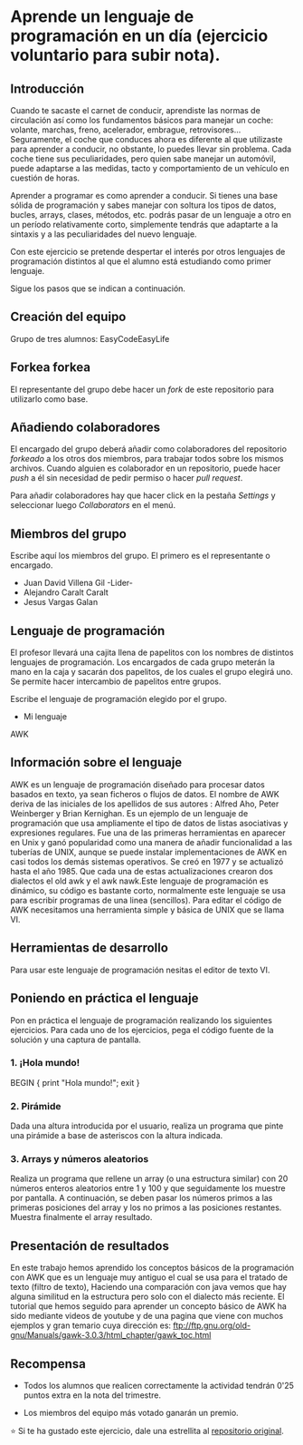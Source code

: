 # Aprende un lenguaje de programación en un día (ejercicio voluntario para subir nota).

## Introducción

Cuando te sacaste el carnet de conducir, aprendiste las normas de circulación así como los fundamentos básicos para manejar un coche: volante, marchas, freno, acelerador, embrague, retrovisores... Seguramente, el coche que conduces ahora es diferente al que utilizaste para aprender a conducir, no obstante, lo puedes llevar sin problema. Cada coche tiene sus peculiaridades, pero quien sabe manejar un automóvil, puede adaptarse a las medidas, tacto y comportamiento de un vehículo en cuestión de horas.

Aprender a programar es como aprender a conducir. Si tienes una base sólida de programación y sabes manejar con soltura los tipos de datos, bucles, arrays, clases, métodos, etc. podrás pasar de un lenguaje a otro en un período relativamente corto, simplemente tendrás que adaptarte a la sintaxis y a las peculiaridades del nuevo lenguaje.

Con este ejercicio se pretende despertar el interés por otros lenguajes de programación distintos al que el alumno está estudiando como primer lenguaje.

Sigue los pasos que se indican a continuación.

## Creación del equipo
Grupo de tres alumnos:
  EasyCodeEasyLife

## Forkea forkea

El representante del grupo debe hacer un *fork* de este repositorio para utilizarlo como base.

## Añadiendo colaboradores

El encargado del grupo deberá añadir como colaboradores del repositorio *forkeado* a los otros dos miembros, para trabajar todos sobre los mismos archivos. Cuando alguien es colaborador en un repositorio, puede hacer *push* a él sin necesidad de pedir permiso o hacer *pull request*.

Para añadir colaboradores hay que hacer click en la pestaña *Settings* y seleccionar luego *Collaborators* en el menú.

## Miembros del grupo

Escribe aquí los miembros del grupo. El primero es el representante o encargado.

* Juan David Villena Gil -Lider-
* Alejandro Caralt Caralt 
* Jesus Vargas Galan 

## Lenguaje de programación

El profesor llevará una cajita llena de papelitos con los nombres de distintos lenguajes de programación. Los encargados de cada grupo meterán la mano en la caja y sacarán dos papelitos, de los cuales el grupo elegirá uno. Se permite hacer intercambio de papelitos entre grupos.

Escribe el lenguaje de programación elegido por el grupo.

* Mi lenguaje

AWK

## Información sobre el lenguaje

AWK es un lenguaje de programación diseñado para procesar datos basados en texto, ya sean ficheros o flujos de datos. El nombre de AWK deriva de las iniciales de los apellidos de sus autores : Alfred Aho, Peter Weinberger y Brian Kernighan.
Es un ejemplo de un lenguaje de programación que usa ampliamente el tipo de datos de listas asociativas y expresiones regulares. Fue una de las primeras herramientas en aparecer en Unix y ganó popularidad como una manera de añadir funcionalidad a las tuberías de UNIX, aunque se puede instalar implementaciones de AWK en casi todos los demás sistemas operativos.
Se creó en 1977 y se actualizó hasta el año 1985. Que cada una de estas actualizaciones crearon dos dialectos el old awk y el awk nawk.Este lenguaje de programación es dinámico, su código es bastante corto, normalmente este lenguaje se usa para escribir programas de una linea (sencillos).
Para editar el código de AWK necesitamos una herramienta simple y básica de UNIX que se llama VI.
## Herramientas de desarrollo

Para usar este lenguaje de programación nesitas el editor de texto VI.

## Poniendo en práctica el lenguaje

Pon en práctica el lenguaje de programación realizando los siguientes ejercicios. Para cada uno de los ejercicios, pega el código fuente de la solución y una captura de pantalla.

### 1. ¡Hola mundo!

BEGIN { print "Hola mundo!"; exit }

### 2. Pirámide

Dada una altura introducida por el usuario, realiza un programa que pinte una pirámide a base de asteriscos con la altura indicada.

### 3. Arrays y números aleatorios

Realiza un programa que rellene un array (o una estructura similar) con 20 números enteros aleatorios entre 1 y 100 y que seguidamente los muestre por pantalla. A continuación, se deben pasar los números primos a las primeras posiciones del array y los no primos a las posiciones restantes. Muestra finalmente el array resultado.

## Presentación de resultados

En este trabajo hemos aprendido los conceptos básicos de la programación con AWK que es un lenguaje muy antiguo el cual se usa para el tratado de texto (filtro de texto), Haciendo una comparación con java vemos que hay alguna similitud en la estructura pero solo con el dialecto más reciente.
El tutorial que hemos seguido para aprender un concepto básico de AWK ha sido mediante videos de youtube y de una pagina que viene con muchos ejemplos y gran temario cuya dirección es: ftp://ftp.gnu.org/old-gnu/Manuals/gawk-3.0.3/html_chapter/gawk_toc.html

## Recompensa

* Todos los alumnos que realicen correctamente la actividad tendrán 0'25 puntos extra en la nota del trimestre.

* Los miembros del equipo más votado ganarán un premio.

:star: Si te ha gustado este ejercicio, dale una estrellita al [repositorio original](https://github.com/LuisJoseSanchez/aprende-un-lenguaje-en-un-dia).

